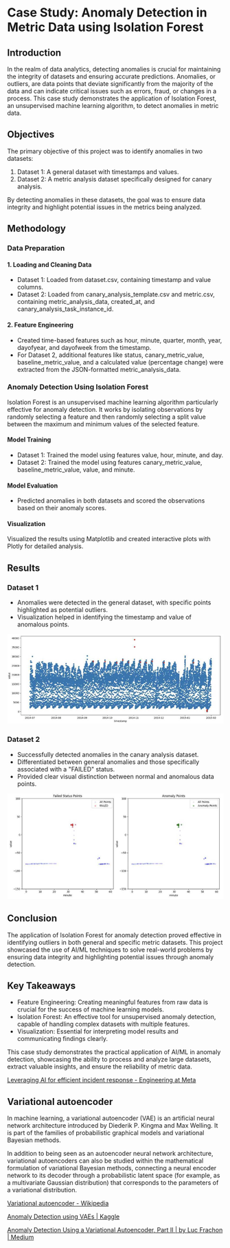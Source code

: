 # Case Study: Anomaly Detection in Metric Data using Isolation Forest

## Introduction

In the realm of data analytics, detecting anomalies is crucial for maintaining the integrity of datasets and ensuring accurate predictions. Anomalies, or outliers, are data points that deviate significantly from the majority of the data and can indicate critical issues such as errors, fraud, or changes in a process. This case study demonstrates the application of Isolation Forest, an unsupervised machine learning algorithm, to detect anomalies in metric data.

## Objectives

The primary objective of this project was to identify anomalies in two datasets:

1. Dataset 1: A general dataset with timestamps and values.
2. Dataset 2: A metric analysis dataset specifically designed for canary analysis.

By detecting anomalies in these datasets, the goal was to ensure data integrity and highlight potential issues in the metrics being analyzed.

## Methodology

### Data Preparation

#### 1. Loading and Cleaning Data

- Dataset 1: Loaded from dataset.csv, containing timestamp and value columns.
- Dataset 2: Loaded from canary_analysis_template.csv and metric.csv, containing metric_analysis_data, created_at, and canary_analysis_task_instance_id.

#### 2. Feature Engineering

- Created time-based features such as hour, minute, quarter, month, year, dayofyear, and dayofweek from the timestamp.
- For Dataset 2, additional features like status, canary_metric_value, baseline_metric_value, and a calculated value (percentage change) were extracted from the JSON-formatted metric_analysis_data.

### Anomaly Detection Using Isolation Forest

Isolation Forest is an unsupervised machine learning algorithm particularly effective for anomaly detection. It works by isolating observations by randomly selecting a feature and then randomly selecting a split value between the maximum and minimum values of the selected feature.

#### Model Training

- Dataset 1: Trained the model using features value, hour, minute, and day.
- Dataset 2: Trained the model using features canary_metric_value, baseline_metric_value, value, and minute.

#### Model Evaluation

- Predicted anomalies in both datasets and scored the observations based on their anomaly scores.

#### Visualization

Visualized the results using Matplotlib and created interactive plots with Plotly for detailed analysis.

## Results

### Dataset 1

- Anomalies were detected in the general dataset, with specific points highlighted as potential outliers.
- Visualization helped in identifying the timestamp and value of anomalous points.

![image](../../media/Screenshot%202024-07-17%20at%205.39.37%20PM.jpg)

### Dataset 2

- Successfully detected anomalies in the canary analysis dataset.
- Differentiated between general anomalies and those specifically associated with a "FAILED" status.
- Provided clear visual distinction between normal and anomalous data points.

![image](../../media/Screenshot%202024-07-17%20at%205.40.06%20PM.jpg)

## Conclusion

The application of Isolation Forest for anomaly detection proved effective in identifying outliers in both general and specific metric datasets. This project showcased the use of AI/ML techniques to solve real-world problems by ensuring data integrity and highlighting potential issues through anomaly detection.

## Key Takeaways

- Feature Engineering: Creating meaningful features from raw data is crucial for the success of machine learning models.
- Isolation Forest: An effective tool for unsupervised anomaly detection, capable of handling complex datasets with multiple features.
- Visualization: Essential for interpreting model results and communicating findings clearly.

This case study demonstrates the practical application of AI/ML in anomaly detection, showcasing the ability to process and analyze large datasets, extract valuable insights, and ensure the reliability of metric data.

[Leveraging AI for efficient incident response - Engineering at Meta](https://engineering.fb.com/2024/06/24/data-infrastructure/leveraging-ai-for-efficient-incident-response/)

## Variational autoencoder

In machine learning, a variational autoencoder (VAE) is an artificial neural network architecture introduced by Diederik P. Kingma and Max Welling. It is part of the families of probabilistic graphical models and variational Bayesian methods.

In addition to being seen as an autoencoder neural network architecture, variational autoencoders can also be studied within the mathematical formulation of variational Bayesian methods, connecting a neural encoder network to its decoder through a probabilistic latent space (for example, as a multivariate Gaussian distribution) that corresponds to the parameters of a variational distribution.

[Variational autoencoder - Wikipedia](https://en.wikipedia.org/wiki/Variational_autoencoder)

[Anomaly Detection using VAEs | Kaggle](https://www.kaggle.com/code/lucfrachon/anomaly-detection-using-vaes)

[Anomaly Detection Using a Variational Autoencoder, Part II | by Luc Frachon | Medium](https://medium.com/@luc.frachon/anomaly-detection-using-a-variational-autoencoder-part-ii-beeb30f0d88f)
